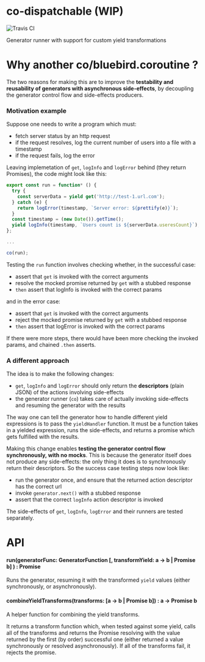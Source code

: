 # co-dispatchable (WIP)
![Travis CI](https://travis-ci.org/Naissur/co-dispatchable.svg)

Generator runner with support for custom yield transformations 

# Why another co/bluebird.coroutine ?

The two reasons for making this are to improve the **testability and reusability of generators with asynchronous side-effects**, by decoupling the generator control flow and side-effects producers.


### Motivation example

Suppose one needs to write a program which must:

- fetch server status by an http request
- if the request resolves, log the current number of users into a file with a timestamp
- if the request fails, log the error

Leaving implemetation of `get`, `logInfo` and `logError` behind (they return Promises), the code might look like this:

```javascript
export const run = function* () {
  try {
    const serverData = yield get('http://test-1.url.com');
  } catch (e) {
    return logError(timestamp, `Server error: ${prettify(e)}`);
  }
  const timestamp = (new Date()).getTime();
  yield logInfo(timestamp, `Users count is ${serverData.useresCount}`);
};

...

co(run);
```

Testing the `run` function involves checking whether, in the successful case:

- assert that `get` is invoked with the correct arguments
- resolve the mocked promise returned by `get` with a stubbed response
- `then` assert that logInfo is invoked with the correct params

and in the error case:

- assert that `get` is invoked with the correct arguments
- reject the mocked promise returned by `get` with a stubbed response
- `then` assert that logError is invoked with the correct params

If there were more steps, there would have been more checking the invoked params, and chained `.then` asserts.

### A different approach

The idea is to make the following changes:

- `get`, `logInfo` and `logError` should only return the **descriptors** (plain JSON) of the actions involving side-effects
- the generator runner (`co`) takes care of actually invoking side-effects and resuming the generator with the results

The way one can tell the generator how to handle different yield expressions is to pass the `yieldHandler` function. It must be a function takes in a yielded expression, runs the side-effects, and returns a promise which gets fulfilled with the results.

Making this change enables **testing the generator control flow synchronously, with no mocks**. This is because the generator itself does not produce any side-effects: the only thing it does is to synchronously return their descriptors. So the success case testing steps now look like:

- run the generator once, and ensure that the returned action descriptor has the correct url
- invoke `generator.next()` with a stubbed response
- assert that the correct `logInfo` action descriptor is invoked

The side-effects of `get`, `logInfo`, `logError` and their runners are tested separately.

# API

#### run(generatorFunc: GeneratorFunction [, transformYield: a -> b | Promise b] ) : Promise

Runs the generator, resuming it with the transformed `yield` values (either synchronously, or asynchronously).


#### combineYieldTransforms(transforms: [a -> b | Promise b]) : a -> Promise b

A helper function for combining the yield transforms.

It returns a transform function which, when tested against some yield, calls all of the transforms and returns the Promise resolving with the value returned by the first (by order) successful one (either returned a value synchronously or resolved asynchronously). If all of the transforms fail, it rejects the promise.
